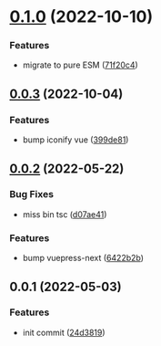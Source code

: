 # [0.1.0](https://github.com/ntnyq/vuepress-plugin-iconify/compare/v0.0.3...v0.1.0) (2022-10-10)


### Features

* migrate to pure ESM ([71f20c4](https://github.com/ntnyq/vuepress-plugin-iconify/commit/71f20c4a054ff9dd11f71485bf9e5f88b704b55e))



## [0.0.3](https://github.com/ntnyq/vuepress-plugin-iconify/compare/v0.0.2...v0.0.3) (2022-10-04)


### Features

* bump iconify vue ([399de81](https://github.com/ntnyq/vuepress-plugin-iconify/commit/399de81a1e32786e3459a969158053ffff827b87))



## [0.0.2](https://github.com/ntnyq/vuepress-plugin-iconify/compare/v0.0.1...v0.0.2) (2022-05-22)


### Bug Fixes

* miss bin tsc ([d07ae41](https://github.com/ntnyq/vuepress-plugin-iconify/commit/d07ae41353089e3454cb89d3b7ce0f805dda9e2d))


### Features

* bump vuepress-next ([6422b2b](https://github.com/ntnyq/vuepress-plugin-iconify/commit/6422b2b98ad88bc4e3c2fa35d464a76931a4a0b3))



## 0.0.1 (2022-05-03)


### Features

* init commit ([24d3819](https://github.com/ntnyq/vuepress-plugin-iconify/commit/24d38198d76e76cfca918e20aa9b3a0d25e475b5))



